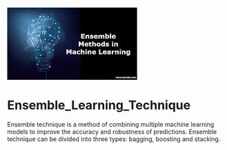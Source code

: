 ![alt text](https://github.com/Zaheer-10/Ensemble_Learning_Technique/blob/master/ensemble.jpg?raw=true)


# Ensemble_Learning_Technique
Ensemble technique is a method of combining multiple machine learning models to improve the accuracy and robustness of predictions. Ensemble technique can be divided into three types: bagging, boosting and stacking. 




